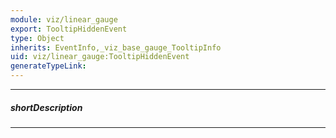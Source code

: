 ```yaml
---
module: viz/linear_gauge
export: TooltipHiddenEvent
type: Object
inherits: EventInfo,_viz_base_gauge_TooltipInfo
uid: viz/linear_gauge:TooltipHiddenEvent
generateTypeLink: 
---
```

---
##### shortDescription
<!-- Description goes here -->

---
<!-- Description goes here -->